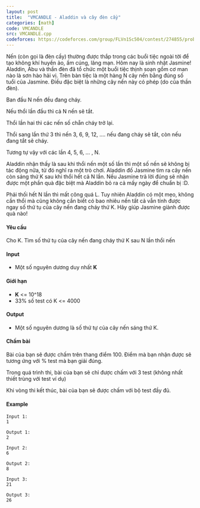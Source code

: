 ```yaml
---
layout: post
title:  "VMCANDLE - Aladdin và cây đèn cầy"
categories: [math]
code: VMCANDLE
src: VMCANDLE.cpp
codeforces: https://codeforces.com/group/FLVn1Sc504/contest/274855/problem/L
---
```



Nến (còn gọi là đèn cầy) thường được thắp trong các buổi tiệc ngoài tời để tạo không khí huyền ảo, ấm cúng, lãng mạn. Hôm nay là sinh nhật Jasmine! Aladdin, Abu và thần đèn đã tổ chức một buổi tiệc thịnh soạn gồm cơ man nào là sơn hào hải vị. Trên bàn tiệc là một hàng N cây nến bằng đúng số tuổi của Jasmine. Điều đặc biệt là những cây nến này có phép (do của thần đèn).

Ban đầu N nến đều đang cháy.

Nếu thổi lần đầu thì cả N nến sẽ tắt.

Thổi lần hai thì các nến số chẵn cháy trở lại.

Thổi sang lần thứ 3 thì nến 3, 6, 9, 12, …. nếu đang cháy sẽ tắt, còn nếu đang tắt sẽ cháy.

Tương tự vậy với các lần 4, 5, 6, … , N.

Aladdin nhận thấy là sau khi thổi nến một số lần thì một số nến sẽ không bị tác động nữa, từ đó nghĩ ra một trò chơi. Aladdin đố Jasmine tìm ra cây nến còn sáng thứ K sau khi thổi hết cả N lần. Nếu Jasmine trả lời đúng sẽ nhận được một phần quà đặc biệt mà Aladdin bỏ ra cả mấy ngày để chuẩn bị :D.

Phải thối hết N lần thì mất công quá L. Tuy nhiên Aladdin có một mẹo, không cần thổi mà cũng không cần biết có bao nhiêu nến tất cả vẫn tính được ngay số thứ tụ của cây nến đang cháy thứ K. Hãy giúp Jasmine giành được quà nào!

#### Yêu cầu

Cho K. Tìm số thứ tụ của cây nến đang cháy thứ K sau N lần thổi nến

#### Input

*   Một số nguyên dương duy nhất **K**

#### Giới hạn

*   **K** <= 10^18
*   33% số test có K <= 4000

#### Output

*   Một số nguyên dương là số thứ tự của cây nến sáng thứ K.

#### Chấm bài

Bài của bạn sẽ được chấm trên thang điểm 100. Điểm mà bạn nhận được sẽ tương ứng với % test mà bạn giải đúng.

Trong quá trình thi, bài của bạn sẽ chỉ được chấm với 3 test (không nhất thiết trùng với test ví dụ)

Khi vòng thi kết thúc, bài của bạn sẽ được chấm với bộ test đầy đủ.

#### Example

```
Input 1:
1

Output 1:
2
```

```
Input 2:
6 

Output 2:
8
```

```
Input 3:
21 

Output 3:
26
```

<!--more-->

